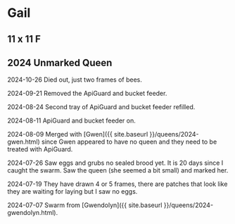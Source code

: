 # Gail

## 11 x 11 F

## 2024 Unmarked Queen

2024-10-26 Died out, just two frames of bees.

2024-09-21 Removed the ApiGuard and bucket feeder.

2024-08-24 Second tray of ApiGuard and bucket feeder refilled.

2024-08-11 ApiGuard and bucket feeder on.

2024-08-09 Merged with [Gwen]({{ site.baseurl }}/queens/2024-gwen.html) since Gwen appeared to have no queen and they need to be treated with ApiGuard.

2024-07-26 Saw eggs and grubs no sealed brood yet.  It is 20 days since I caught the swarm.  Saw the queen (she seemed a bit small) and marked her.

2024-07-19 They have drawn 4 or 5 frames, there are patches that look like they are waiting for laying but I saw no eggs.

2024-07-07 Swarm from [Gwendolyn]({{ site.baseurl }}/queens/2024-gwendolyn.html).
